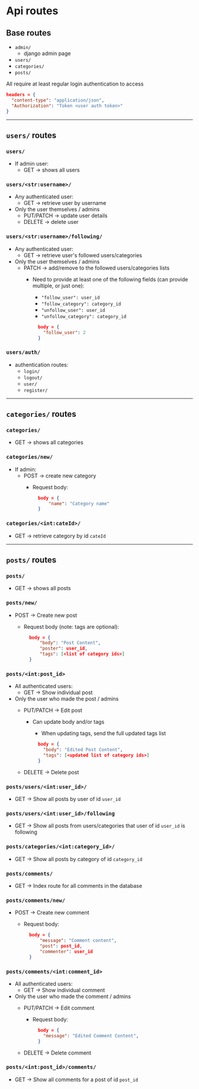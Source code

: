 # Api routes

## Base routes

- `admin/`
  - django admin page
- `users/`
- `categories/`
- `posts/`

All require at least regular login authentication to access

```JSON
headers = {
  "content-type": "application/json",
  "Authorization": "Token <user auth token>"
}

```

---

## `users/` routes

### `users/`

- If admin user:
  - GET -> shows all users

### `users/<str:username>/`

- Any authenticated user:
  - GET -> retrieve user by username
- Only the user themselves / admins
  - PUT/PATCH -> update user details
  - DELETE -> delete user

### `users/<str:username>/following/`

- Any authenticated user:
  - GET -> retrieve user's followed users/categories
- Only the user themselves / admins
  - PATCH -> add/remove to the followed users/categories lists
    - Need to provide at least one of the following fields (can provide multiple, or just one):
      - `"follow_user": user_id`
      - `"follow_category": category_id`
      - `"unfollow_user": user_id`
      - `"unfollow_category": category_id`

      ```JSON
        body = {
          "follow_user": 2
        }
      ```

### `users/auth/`

- authentication routes:
  - `login/`
  - `logout/`
  - `user/`
  - `register/`

---

## `categories/` routes

### `categories/`
  
- GET -> shows all categories

### `categories/new/`

- If admin:
  - POST -> create new category
    - Request body:

      ```JSON
        body = {
            "name": "Category name"
        }
      ```

### `categories/<int:cateId>/`

- GET -> retrieve category by id `cateId`

---

## `posts/` routes

### `posts/`

- GET -> shows all posts

### `posts/new/`

- POST -> Create new post
  - Request body (note: tags are optional):

    ```JSON
      body = {
          "body": "Post Content",
          "poster": user_id,
          "tags": [<list of category ids>]
      }
    ```

### `posts/<int:post_id>`

- All authenticated users:
  - GET -> Show individual post
- Only the user who made the post / admins
  - PUT/PATCH -> Edit post
    - Can update body and/or tags
      - When updating tags, send the full updated tags list

      ```JSON
        body = {
          "body": "Edited Post Content",
          "tags": [<updated list of category ids>]
        }
      ```

  - DELETE -> Delete post

### `posts/users/<int:user_id>/`

- GET -> Show all posts by user of id `user_id`

### `posts/users/<int:user_id>/following`

- GET -> Show all posts from users/categories that user of id `user_id` is following

### `posts/categories/<int:category_id>/`

- GET -> Show all posts by category of id `category_id`

### `posts/comments/`

- GET -> Index route for all comments in the database

### `posts/comments/new/`

- POST -> Create new comment
  - Request body:

    ```JSON
      body = {
          "message": "Comment content",
          "post": post_id,
          "commenter": user_id
      }
    ```

### `posts/comments/<int:comment_id>`

- All authenticated users:
  - GET -> Show individual comment
- Only the user who made the comment / admins
  - PUT/PATCH -> Edit comment
    - Request body:

      ```JSON
        body = {
          "message": "Edited Comment Content",
        }
      ```

  - DELETE -> Delete comment

### `posts/<int:post_id>/comments/`
  
- GET -> Show all comments for a post of id `post_id`
